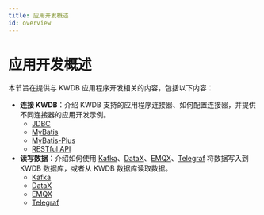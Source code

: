 ```yaml
---
title: 应用开发概述
id: overview
---
```


# 应用开发概述

本节旨在提供与 KWDB 应用程序开发相关的内容，包括以下内容：

- **连接 KWDB**：介绍 KWDB 支持的应用程序连接器、如何配置连接器，并提供不同连接器的应用开发示例。
  - [JDBC](./connect-kaiwudb/connect-jdbc.md)
  - [MyBatis](./connect-kaiwudb/connect-mybatis.md)
  - [MyBatis-Plus](./connect-kaiwudb/connect-mybatis-plus.md)
  - [RESTful API](./connect-kaiwudb/connect-restful-api.md)
- **读写数据**：介绍如何使用 [Kafka](https://kafka.apache.org/)、[DataX](https://github.com/alibaba/DataX)、[EMQX](https://www.emqx.io/)、[Telegraf](https://www.influxdata.com/time-series-platform/telegraf/) 将数据写入到 KWDB 数据库，或者从 KWDB 数据库读取数据。
  - [Kafka](./read-write-data/kafka.md)
  - [DataX](./read-write-data/datax.md)
  - [EMQX](./read-write-data/emqx.md)
  - [Telegraf](./read-write-data/telegraf.md)

